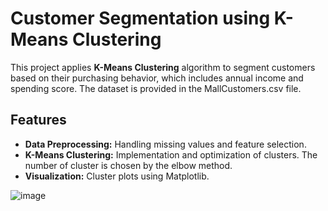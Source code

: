 # Customer Segmentation using K-Means Clustering

This project applies **K-Means Clustering** algorithm to segment customers based on their purchasing behavior, which includes annual income and spending score. The dataset is provided in the MallCustomers.csv file.

## Features
- **Data Preprocessing:** Handling missing values and feature selection.
- **K-Means Clustering:** Implementation and optimization of clusters. The number of cluster is chosen by the elbow method.
- **Visualization:** Cluster plots using Matplotlib.


![image](https://github.com/user-attachments/assets/30ee3bcc-ee1a-419b-8282-6e1996db1157)

